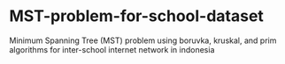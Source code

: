 # MST-problem-for-school-dataset
Minimum Spanning Tree (MST) problem using boruvka, kruskal, and prim algorithms for inter-school internet network in indonesia
